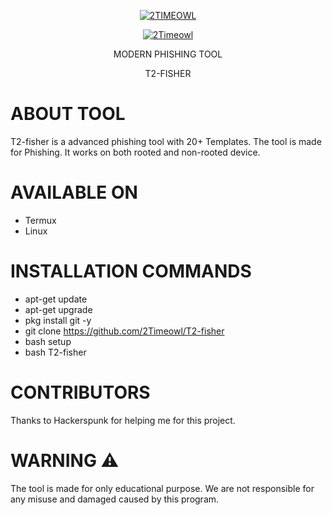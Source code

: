 <p align="center">
<a href="https://youtube.com/channel/UCl5oG2xGkLWE0hJeTg-wOSg"><img title="2TIMEOWL" src="https://img.shields.io/badge/MADE%20IN-INDIA-orange"></a>
</p>
</p>
<p align="center">
<a href="https://instagram.com/2timeowl?igshid=1p17hruv5cg68"><img title="2Timeowl" src="https://img.shields.io/badge/2TIME-OWL-green"></a>
</p>
<p align="center">
          MODERN PHISHING TOOL 
</p>
<p align="center">
      T2-FISHER
</p>

# ABOUT TOOL

T2-fisher is a advanced phishing tool with 20+ Templates. The tool is made for Phishing. It works on both rooted and non-rooted device.

# AVAILABLE ON

* Termux
* Linux

# INSTALLATION COMMANDS

* apt-get update
* apt-get upgrade
* pkg install git -y
* git clone https://github.com/2Timeowl/T2-fisher
* bash setup
* bash T2-fisher

# CONTRIBUTORS 

Thanks to Hackerspunk for helping me for this project.

# WARNING ⚠️

The tool is made for only educational purpose. We are not responsible for any misuse and damaged caused by this program.
